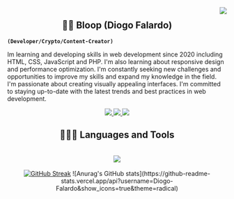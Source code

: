 <img align="right" src="https://visitor-badge.laobi.icu/badge?page_id=Diogo-Falardo.Diogo-Falardo" />

<h2 align="center">🏄‍♂️ Bloop (Diogo Falardo)</h2>

**`(Developer/Crypto/Content-Creator)`**

Im learning and developing skills in web development since 2020 including HTML, CSS, JavaScript and PHP. I'm also learning about responsive design and performance optimization. I'm constantly seeking new challenges and opportunities to improve my skills and expand my knowledge in the field. I'm passionate about creating visually appealing interfaces. I'm committed to staying up-to-date with the latest trends and best practices in web development.

<div align="center"> 
  <a href="mailto:diogofalardo04@gmail.com">
    <img src="https://img.shields.io/badge/Gmail-333333?style=for-the-badge&logo=gmail&logoColor=red" />
  </a>
  <a href="https://www.linkedin.com/in/diogo-falardo-74b7ab2a8/" target="_blank">
    <img src="https://img.shields.io/badge/LinkedIn-0077B5?style=for-the-badge&logo=linkedin&logoColor=white" target="_blank" />
  </a>
    <a href="https://www.youtube.com/channel/UCzLQuNddAeQ5toTlcYGlbZQ" target="_blank">
    <img src="https://img.shields.io/badge/YouTube-FF0000?style=for-the-badge&logo=youtube&logoColor=white" target="_blank" />
  </a>
</div>

<h2 align="center">🧑🏻‍💻 Languages and Tools</h2>
<br/>
<div align="center">
    <img src="https://skillicons.dev/icons?i=vscode,html,css,javascript,python,cs,cpp" />
</div>
<br/>
<div align="center">
<a href="https://git.io/streak-stats"><img src="https://streak-stats.demolab.com?user=Diogo-Falardo&theme=dark&border_radius=10" alt="GitHub Streak" /></a>
![Anurag's GitHub stats](https://github-readme-stats.vercel.app/api?username=Diogo-Falardo&show_icons=true&theme=radical)
</div>
